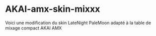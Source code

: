 # AKAI-amx-skin-mixxx

Voici une modification du skin LateNight PaleMoon adapté à la table de mixage compact AKAI AMX
